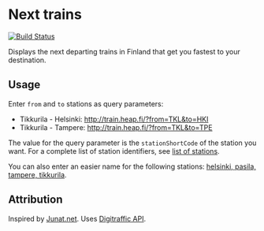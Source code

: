 # Next trains

[![Build Status](https://github.com/Vilsepi/next-trains/actions/workflows/main.yml/badge.svg)](https://github.com/Vilsepi/next-trains/actions)

Displays the next departing trains in Finland that get you fastest to your destination.

## Usage

Enter `from` and `to` stations as query parameters:

- Tikkurila - Helsinki: http://train.heap.fi/?from=TKL&to=HKI
- Tikkurila - Tampere: http://train.heap.fi/?from=TKL&to=TPE

The value for the query parameter is the `stationShortCode` of the station you want. For a complete list of station identifiers, see [list of stations](https://rata.digitraffic.fi/api/v1/metadata/stations).

You can also enter an easier name for the following stations: [helsinki, pasila, tampere, tikkurila](https://github.com/Vilsepi/next-trains/blob/8e8a411a227a31320720add1f17db7d768c25382/src/index.js#L25-L30).

## Attribution

Inspired by [Junat.net](https://www.junat.net/). Uses [Digitraffic API](https://www.digitraffic.fi/rautatieliikenne/).
